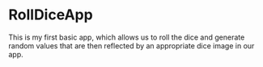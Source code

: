 # RollDiceApp
This is my first basic app, which allows us to roll the dice and generate random values that are then reflected by an appropriate dice image in our app.
